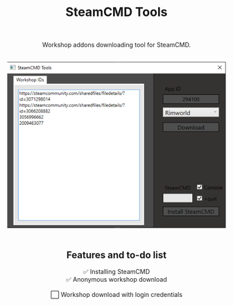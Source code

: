 <div align = center> 

# SteamCMD Tools

<br>

Workshop addons downloading tool for SteamCMD.

<br>

<img src="Images/steamtools_preview.png">

<br>
<br>


## Features and to-do list

:white_check_mark: Installing SteamCMD
<br>
:white_check_mark: Anonymous workshop download
<br>
<br>
:white_large_square: Workshop download with login credentials

</div>
